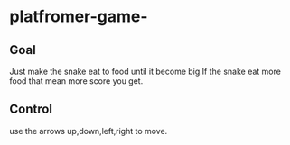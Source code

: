 # platfromer-game-

## Goal

Just make the snake eat to food until it become big.If the snake eat more food that mean more score you get.

## Control

use the arrows up,down,left,right to move.
